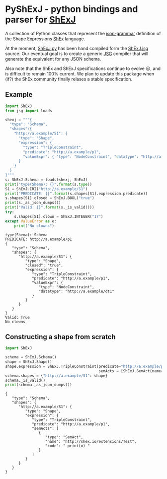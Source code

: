 # PyShExJ - python bindings and parser for [ShExJ](https://github.com/shexSpec/shexTest/blob/master/doc/ShExJ.jsg)

A collection of Python classes that represent the [json-grammar](https://github.com/ericprud/jsg) definition of the Shape Expressions [ShEx]() language. 

At the moment, [ShExJ.py](src/ShExj.py) has been hand compiled form the [ShExJ.jsg]((https://github.com/shexSpec/shexTest/blob/master/doc/ShExJ.jsg)) source.  Our eventual goal is to create a generic [JSG](https://github.com/ericprud/jsg) compiler that will generate the equivalent for any JSON schema.

Also note that the ShEx and ShExJ specifications continue to evolve :unamused:, and is difficult to remain 100% current.  We plan to update this package when (if?) the ShEx community finally relases a stable specification.

## Example
```python
import ShExJ
from jsg import loads

shexj = """{
  "type": "Schema",
  "shapes":{
    "http://a.example/S1": {
      "type": "Shape",
      "expression": {
        "type": "TripleConstraint",
        "predicate": "http://a.example/p1",
        "valueExpr": { "type": "NodeConstraint", "datatype": "http://a.example/dt1" }
      }
    }
  }
}"""
s: ShExJ.Schema = loads(shexj, ShExJ)
print("type(Shema): {}".format(s.type))
S1 = ShExJ.IRI("http://a.example/S1")
print("PREDICATE: {}".format(s.shapes[S1].expression.predicate))
s.shapes[S1].closed = ShExJ.BOOL("true")
print(s._as_json_dumps())
print("Valid: {}".format(s._is_valid()))
try:
    s.shapes[S1].clown = ShExJ.INTEGER("17")
except ValueError as e:
    print("No clowns")
```
```text
type(Shema): Schema
PREDICATE: http://a.example/p1
{
   "type": "Schema",
   "shapes": {
      "http://a.example/S1": {
         "type": "Shape",
         "closed": "true",
         "expression": {
            "type": "TripleConstraint",
            "predicate": "http://a.example/p1",
            "valueExpr": {
               "type": "NodeConstraint",
               "datatype": "http://a.example/dt1"
            }
         }
      }
   }
}
Valid: True
No clowns
```

## Constructing a shape from scratch
```python
import ShExJ

schema = ShExJ.Schema()
shape = ShExJ.Shape()
shape.expression = ShExJ.TripleConstraint(predicate="http://a.example/p1",
                                          semActs = [ShExJ.SemAct(name="http://shex.io/extensions/Test", code=" print(o) ")])
schema.shapes = {"http://a.example/S1": shape}
schema._is_valid()
print(schema._as_json_dumps())
```
```text
{
   "type": "Schema",
   "shapes": {
      "http://a.example/S1": {
         "type": "Shape",
         "expression": {
            "type": "TripleConstraint",
            "predicate": "http://a.example/p1",
            "semActs": [
               {
                  "type": "SemAct",
                  "name": "http://shex.io/extensions/Test",
                  "code": " print(o) "
               }
            ]
         }
      }
   }
}
```